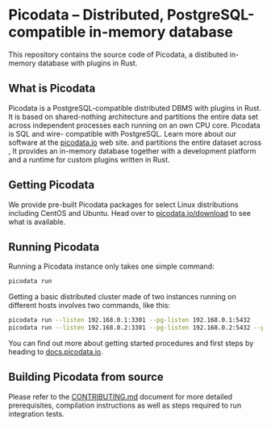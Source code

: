 # Picodata –  Distributed, PostgreSQL-compatible in-memory database

This repository contains the source code of Picodata, a distibuted
in-memory database with plugins in Rust.

## What is Picodata

Picodata is a PostgreSQL-compatible distributed DBMS with plugins
in Rust. It is based on shared-nothing architecture and partitions the
entire data set across independent processes each running on an own CPU core.
Picodata is SQL and wire- compatible with PostgreSQL. Learn more
about our software at the [picodata.io] web site.
 and partitions
the entire dataset across , It provides an in-memory database together with a development
platform and a runtime for custom plugins written in Rust.

[picodata.io]: https://picodata.io/picodata/

## Getting Picodata

We provide pre-built Picodata packages for select Linux distributions
including CentOS and Ubuntu. Head over to
[picodata.io/download] to see what is available.

[picodata.io/download]: https://picodata.io/download/

## Running Picodata

Running a Picodata instance only takes one simple command:

```bash
picodata run
```

Getting a basic distributed cluster made of two instances running on
different hosts involves two commands, like this:

```bash
picodata run --listen 192.168.0.1:3301 --pg-listen 192.168.0.1:5432
picodata run --listen 192.168.0.2:3301 --pg-listen 192.168.0.2:5432 --peer 192.168.0.1:3301
```

You can find out more about getting started procedures and first steps
by heading to [docs.picodata.io].

[docs.picodata.io]: https://docs.picodata.io/picodata/stable/

## Building Picodata from source

Please refer to the [CONTRIBUTING.md](CONTRIBUTING.md) document for more
detailed prerequisites, compilation instructions as well as steps
required to run integration tests.
